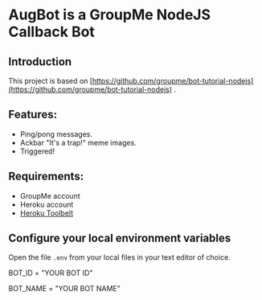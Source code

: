 # AugBot is a GroupMe NodeJS Callback Bot

## Introduction

This project is based on [https://github.com/groupme/bot-tutorial-nodejs](https://github.com/groupme/bot-tutorial-nodejs) .

## Features:

  * Ping/pong messages.
  * Ackbar "It's a trap!" meme images.
  * Triggered!

## Requirements:

  * GroupMe account
  * Heroku account
  * [Heroku Toolbelt](https://toolbelt.heroku.com/)


## Configure your local environment variables

Open the file `.env` from your local files in your text editor of choice.

BOT_ID = "YOUR BOT ID"

BOT_NAME = "YOUR BOT NAME"

